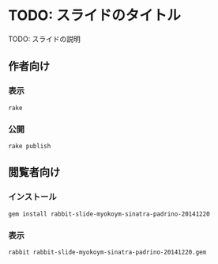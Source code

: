 # TODO: スライドのタイトル

TODO: スライドの説明

## 作者向け

### 表示

    rake

### 公開

    rake publish

## 閲覧者向け

### インストール

    gem install rabbit-slide-myokoym-sinatra-padrino-20141220

### 表示

    rabbit rabbit-slide-myokoym-sinatra-padrino-20141220.gem

